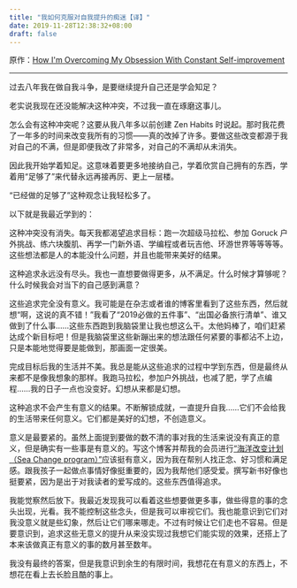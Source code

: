```yaml
---
title: "我如何克服对自我提升的痴迷【译】"
date: 2019-11-28T12:38:32+08:00
draft: false
---
```

原作：[How I'm Overcoming My Obsession With Constant Self-improvement](https://www.fastcompany.com/3043543/how-im-overcoming-my-obsession-with-constant-self-improvement)

---

过去八年我在做自我斗争，是要继续提升自己还是学会知足？

老实说我现在还没能解决这种冲突，不过我一直在琢磨这事儿。

怎么会有这种冲突呢？这要从我八年多以前创建 Zen Habits 时说起。那时我花费了一年多的时间来改变我所有的习惯——真的改掉了许多。要做这些改变都源于我对自己的不满，但是即便我改了非常多，对自己的不满却从未消失。

因此我开始学着知足。这意味着要更多地接纳自己，学着欣赏自己拥有的东西，学着用“足够了”来代替永远再接再厉、更上一层楼。

“已经做的足够了”这种观念让我轻松多了。

以下就是我最近学到的：

这种冲突没有消失。每天我都渴望追求目标：跑一次超级马拉松、参加 Goruck 户外挑战、练六块腹肌、再学一门新外语、学编程或者玩吉他、环游世界等等等等。这些想法都是人的本能没什么问题，并且也能带来美好的结果。

这种追求永远没有尽头。我也一直想要做得更多，从不满足。什么时候才算够呢？什么时候我会对当下的自己感到满意？

这些追求完全没有意义。我可能是在杂志或者谁的博客里看到了这些东西，然后就想“啊，这说的真不错！”我看了“2019必做的五件事”、“出国必备旅行清单”、谁又做到了什么事……这些东西跑到我脑袋里让我也想这么干。太他妈棒了，咱们赶紧达成个新目标吧！但是我脑袋里这些新蹦出来的想法跟任何紧要的事都沾不上边，只是本能地觉得要是能做到，那画面一定很美。

完成目标后我的生活并不美。我总是能从这些追求的过程中学到东西，但是最终从来都不是像我想象的那样。我跑马拉松，参加户外挑战，也减了肥，学了点编程……我的日子一点也没变好。幻想从来都是幻想。

这种追求不会产生有意义的结果。不断解锁成就，一直提升自我……它们不会给我的生活带来任何意义。它们都是美好的幻想，不创造意义。

意义是最要紧的。虽然上面提到要做的数不清的事对我的生活来说没有真正的意义，但是确实有一些事是有意义的。写这个博客并帮我的会员进行[“海洋改变计划（Sea Change program）”](https://seachange.zenhabits.net/)应该挺有意义，因为我在帮别人找正念、好习惯和满足感。跟我孩子一起做点事情好像挺重要的，因为我帮他们感受爱。撰写新书好像也挺要紧，因为是出于对我读者的爱写成的。这些东西值得追求。

我能觉察然后放下。我最近发现我可以看着这些想要做更多事，做些得意的事的念头出现，光看。我不能控制这些念头，但是我可以审视它们。我也能意识到它们对我没意义就是些幻象，然后让它们哪来哪走。不过有时候让它们走也不容易。但是要意识到，追求这些无意义的提升从来没实现过我想它们能实现的效果，还搭上了本来该做真正有意义的事的数月甚至数年。

我没有最终的答案，但是我意识到余生的有限时间，我想花在有意义的东西上，不想花在看上去长脸且酷的事上。
